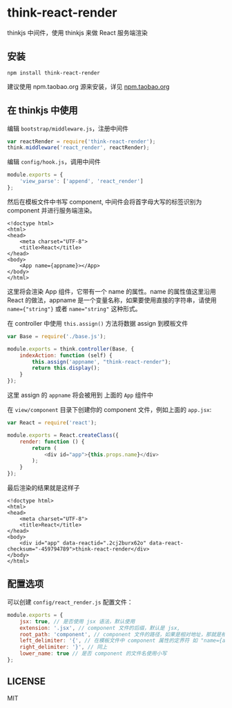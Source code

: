 # think-react-render

thinkjs 中间件，使用 thinkjs 来做 React 服务端渲染

## 安装

```
npm install think-react-render
```

建议使用 npm.taobao.org 源来安装，详见 [npm.taobao.org](http://npm.taobao.org/)

## 在 thinkjs 中使用

编辑 `bootstrap/middleware.js`，注册中间件

```javascript
var reactRender = require('think-react-render');
think.middleware('react_render', reactRender);
```

编辑 `config/hook.js`，调用中间件

```javascript
module.exports = {
    'view_parse': ['append', 'react_render']
};
```

然后在模板文件中书写 component, 中间件会将首字母大写的标签识别为 component 并进行服务端渲染。

```
<!doctype html>
<html>
<head>
    <meta charset="UTF-8">
    <title>React</title>
</head>
<body>
    <App name={appname}></App>
</body>
</html>
```
这里将会渲染 App 组件，它带有一个 name 的属性。name 的属性值这里沿用 React 的做法，appname 是一个变量名称，如果要使用直接的字符串，请使用 `name={"string"}` 或者 `name="string"` 这种形式。

在 controller 中使用 `this.assign()` 方法将数据 assign 到模板文件

```javascript
var Base = require('./base.js');

module.exports = think.controller(Base, {
    indexAction: function (self) {
        this.assign('appname', "think-react-render");
        return this.display();
    }
});
```

这里 assign 的 `appname` 将会被用到 上面的 `App` 组件中

在 `view/component` 目录下创建你的 component 文件，例如上面的 `app.jsx`:

```javascript
var React = require('react');

module.exports = React.createClass({
    render: function () {
        return (
            <div id="app">{this.props.name}</div>
        );
    }
});
```

最后渲染的结果就是这样子

```
<!doctype html>
<html>
<head>
    <meta charset="UTF-8">
    <title>React</title>
</head>
<body>
    <div id="app" data-reactid=".2cj2burx62o" data-react-checksum="-459794789">think-react-render</div>
</body>
</html>
```

## 配置选项

可以创建 `config/react_render.js` 配置文件：

```javascript
module.exports = {
    jsx: true, // 是否使用 jsx 语法，默认使用
    extension: '.jsx', // component 文件的后缀，默认是 jsx,
    root_path: 'component', // component 文件的路径，如果是相对地址，那就是相对于 view.root_path 的，同时支持绝对地址
    left_delimiter: '{', // 在模板文件中 component 属性的定界符 如 "name={appname}"，不对 component 中的有影响，当和模板的定界符冲突就需要更改
    right_delimiter: '}', // 同上
    lower_name: true // 是否 component 的文件名使用小写
};
```

## LICENSE

MIT
